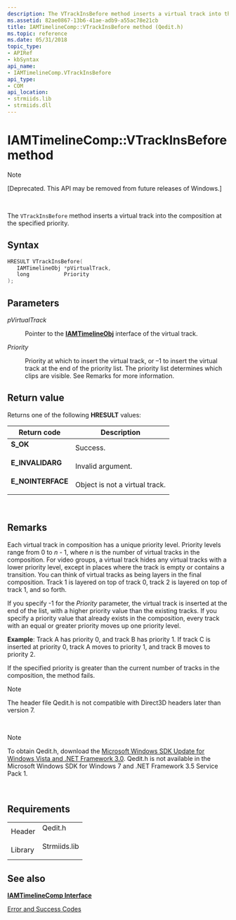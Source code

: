 ```yaml
---
description: The VTrackInsBefore method inserts a virtual track into the composition at the specified priority.
ms.assetid: 82ae0867-13b6-41ae-adb9-a55ac78e21cb
title: IAMTimelineComp::VTrackInsBefore method (Qedit.h)
ms.topic: reference
ms.date: 05/31/2018
topic_type: 
- APIRef
- kbSyntax
api_name: 
- IAMTimelineComp.VTrackInsBefore
api_type: 
- COM
api_location: 
- strmiids.lib
- strmiids.dll
---
```


# IAMTimelineComp::VTrackInsBefore method

> [!Note]  
> \[Deprecated. This API may be removed from future releases of Windows.\]

 

The `VTrackInsBefore` method inserts a virtual track into the composition at the specified priority.

## Syntax


```C++
HRESULT VTrackInsBefore(
   IAMTimelineObj *pVirtualTrack,
   long           Priority
);
```



## Parameters

<dl> <dt>

*pVirtualTrack* 
</dt> <dd>

Pointer to the [**IAMTimelineObj**](iamtimelineobj.md) interface of the virtual track.

</dd> <dt>

*Priority* 
</dt> <dd>

Priority at which to insert the virtual track, or –1 to insert the virtual track at the end of the priority list. The priority list determines which clips are visible. See Remarks for more information.

</dd> </dl>

## Return value

Returns one of the following **HRESULT** values:



| Return code                                                                                   | Description                               |
|-----------------------------------------------------------------------------------------------|-------------------------------------------|
| <dl> <dt>**S\_OK**</dt> </dl>          | Success.<br/>                       |
| <dl> <dt>**E\_INVALIDARG**</dt> </dl>  | Invalid argument.<br/>              |
| <dl> <dt>**E\_NOINTERFACE**</dt> </dl> | Object is not a virtual track.<br/> |



 

## Remarks

Each virtual track in composition has a unique priority level. Priority levels range from 0 to *n* - 1, where *n* is the number of virtual tracks in the composition. For video groups, a virtual track hides any virtual tracks with a lower priority level, except in places where the track is empty or contains a transition. You can think of virtual tracks as being layers in the final composition. Track 1 is layered on top of track 0, track 2 is layered on top of track 1, and so forth.

If you specify -1 for the *Priority* parameter, the virtual track is inserted at the end of the list, with a higher priority value than the existing tracks. If you specify a priority value that already exists in the composition, every track with an equal or greater priority moves up one priority level.

**Example**: Track A has priority 0, and track B has priority 1. If track C is inserted at priority 0, track A moves to priority 1, and track B moves to priority 2.

If the specified priority is greater than the current number of tracks in the composition, the method fails.

> [!Note]  
> The header file Qedit.h is not compatible with Direct3D headers later than version 7.

 

> [!Note]  
> To obtain Qedit.h, download the [Microsoft Windows SDK Update for Windows Vista and .NET Framework 3.0](https://msdn.microsoft.com/windowsvista/bb980924.aspx). Qedit.h is not available in the Microsoft Windows SDK for Windows 7 and .NET Framework 3.5 Service Pack 1.

 

## Requirements



|                    |                                                                                         |
|--------------------|-----------------------------------------------------------------------------------------|
| Header<br/>  | <dl> <dt>Qedit.h</dt> </dl>      |
| Library<br/> | <dl> <dt>Strmiids.lib</dt> </dl> |



## See also

<dl> <dt>

[**IAMTimelineComp Interface**](iamtimelinecomp.md)
</dt> <dt>

[Error and Success Codes](error-and-success-codes.md)
</dt> </dl>

 

 




